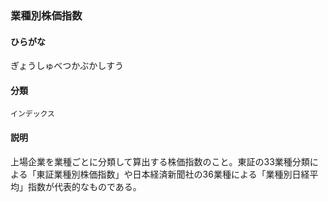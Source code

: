 <div style="display:none;">

## [あ行](securities-terms?id=あ行)
## [か行](securities-terms?id=か行)

</div>

### 業種別株価指数

#### ひらがな

ぎょうしゅべつかぶかしすう

#### 分類

`インデックス`

#### 説明

上場企業を業種ごとに分類して算出する株価指数のこと。東証の33業種分類による「東証業種別株価指数」や日本経済新聞社の36業種による「業種別日経平均」指数が代表的なものである。

<div style="display:none;">

## [さ行](securities-terms?id=さ行)
## [た行](securities-terms?id=た行)
## [な行](securities-terms?id=な行)
## [は行](securities-terms?id=は行)
## [ま行](securities-terms?id=ま行)
## [や行](securities-terms?id=や行)
## [ら行](securities-terms?id=ら行)
## [わ行](securities-terms?id=わ行)
## [英数字・記号](securities-terms?id=英数字・記号)

</div>

